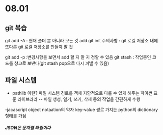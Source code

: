 # 08.01
## git 복습
git add -A : 현재 폴더 뿐 아니라 모든 것 add
git init 주의사항 : git 로컬 저장소 내에 또다른 git 로컬 저장소를 만들지 말 것

 git add -p :변경사항을 보면서 add 할 지 말 지 정할 수 있음
 git stash : 작업중인 코드를 창고로 보낸다(git stash pop으로 다시 꺼낼 수 있음)

 ## 파일 시스템
 - pathlib 이란?
 파일 시스템 경로를 객체 지향적으로 다룰 수 있게 해주는 파이썬 표준 라이브러리
 -- 파일 생성, 일기, 쓰기, 삭제 등의 작업을 간편하게 수행

 -jacascript object notaation의 약자 key-value 쌍르 가지는 python의 dictionary 형태를 가짐 
 #### *JSON은 문자열 타입이다*